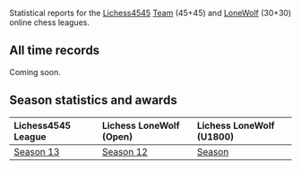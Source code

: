 Statistical reports for the [Lichess4545](https://www.lichess4545.com/)
[Team](https://www.lichess4545.com/team4545/) (45+45) and
[LoneWolf](https://www.lichess4545.com/lonewolf/) (30+30) online chess
leagues.

## All time records

Coming soon.

## Season statistics and awards

| Lichess4545 League                                                                     | Lichess LoneWolf (Open)                                                                  | Lichess LoneWolf (U1800)                                                             |
|:---------------------------------------------------------------------------------------|:-----------------------------------------------------------------------------------------|:-------------------------------------------------------------------------------------|
| [Season 13](https://rahulan-c.github.io/lichess4545-stats/reports/stats_4545_s13.html) | [Season 12](https://rahulan-c.github.io/lichess4545-stats/reports/stats_lwopen_s12.html) | [Season](https://rahulan-c.github.io/lichess4545-stats/reports/stats_lwu1800_s.html) |
